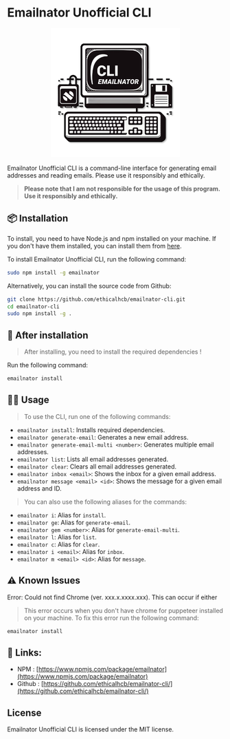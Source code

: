 # Emailnator Unofficial CLI

<p align="center">
    <img src="https://raw.githubusercontent.com/ethicalhcb/emailnator-cli/master/logo.png" alt="Logo" width="300">
</p>


Emailnator Unofficial CLI is a command-line interface for generating email addresses and reading emails. Please use it responsibly and ethically.

>**Please note that I am not responsible for the usage of this program. Use it responsibly and ethically.**

## 📦 Installation

To install, you need to have Node.js and npm installed on your machine. If you don't have them installed, you can install them from [here](https://nodejs.org/en/download/).

To install Emailnator Unofficial CLI, run the following command:

```bash
sudo npm install -g emailnator
```

Alternatively, you can install the source code from Github:

```bash
git clone https://github.com/ethicalhcb/emailnator-cli.git
cd emailnator-cli
sudo npm install -g .
```

## 📢 After installation
> After installing, you need to install the required dependencies !

Run the following command:
```bash
emailnator install
```

## 👨‍💻 Usage

> To use the CLI, run one of the following commands:

- `emailnator install`: Installs required dependencies.
- `emailnator generate-email`: Generates a new email address.
- `emailnator generate-email-multi <number>`: Generates multiple email addresses.
- `emailnator list`: Lists all email addresses generated.
- `emailnator clear`: Clears all email addresses generated.
- `emailnator inbox <email>`: Shows the inbox for a given email address.
- `emailnator message <email> <id>`: Shows the message for a given email address and ID.

> You can also use the following aliases for the commands:

- `emailnator i`: Alias for `install`.
- `emailnator ge`: Alias for `generate-email`.
- `emailnator gem <number>`: Alias for `generate-email-multi`.
- `emailnator l`: Alias for `list`.
- `emailnator c`: Alias for `clear`.
- `emailnator i <email>`: Alias for `inbox`.
- `emailnator m <email> <id>`: Alias for `message`.

## ⚠️ Known Issues
Error: Could not find Chrome (ver. xxx.x.xxxx.xxx). This can occur if either

> This error occurs when you don't have chrome for puppeteer installed on your machine. To fix this error run the following command:

```bash
emailnator install
```

## 🔗 Links:
- NPM : [https://www.npmjs.com/package/emailnator](https://www.npmjs.com/package/emailnator)
- Github : [https://github.com/ethicalhcb/emailnator-cli/](https://github.com/ethicalhcb/emailnator-cli/)

## License
Emailnator Unofficial CLI is licensed under the MIT license.
